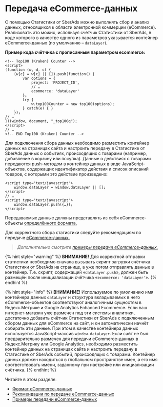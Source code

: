 # Передача eCommerce-данных

С помощью Статистики от SberAds можно выполнять сбор и анализ данных, относящихся к области электронной коммерции (eCommerce). Реализовать это можно, используя счётчик Статистики от SberAds, в коде которого в качестве одного из параметров указывается контейнер eCommerce-данных (по умолчанию – `dataLayer`).

**Пример кода счётчика с прописанным параметром ecommerce:**

```
<!-- Top100 (Kraken) Counter -->
<script>
(function (w, d, c) {
    (w[c] = w[c] || []).push(function() {
        var options = {
            project: 'PROJECT_ID',
            // …
            ecommerce: 'dataLayer'
        };
        try {
            w.top100Counter = new top100(options);
        } catch(e) { }
    });
// …
})(window, document, "_top100q");
</script>
// …
<!-- END Top100 (Kraken) Counter -->
```

Для подключения сбора данных необходимо разместить контейнер данных на страницах сайта и настроить передачу в Статистике от SberAds данных о событиях, происходящих с товарами (например, добавление в корзину или покупка). Данные о действиях с товарами передаются push-методом в контейнер данных в виде JavaScript-объектов, содержащих идентификатор действия и список описаний товаров, с которыми это действие произведено:

```
<script type="text/javascript">
    window.dataLayer = window.dataLayer || [];
</script>
// …
<script type="text/javascript">
    window.dataLayer.push({…});
</script>
```

Передаваемые данные должны представлять из себя eCommerce-объекты [определённого формата.](format-ecommerce-dannykh.md)

Для корректного сбора статистики следуйте рекомендациям по передаче [eCommerce-данных.](rekomendacii-po-peredache-ecommerce-dannykh.md)

> _Дополнительно смотрите_ [_примеры_ _передачи eCommerce-данных._](primery-peredachi-ecommerce-dannykh.md)

{% hint style="warning" %}
**ВНИМАНИЕ!** Для корректной отправки статистики необходимо сначала вызывать скрипт загрузки счётчика Статистики от SberAds на странице, а уже потом отправлять данные в контейнер. Т.е. скрипт, содержащий «`dataLayer.push`», должен быть размещён после инициализации счётчика «`ecommerce: 'dataLayer'`».
{% endhint %}

{% hint style="info" %}
**ВНИМАНИЕ!** Используемое по умолчанию имя контейнера данных `dataLayer` и структура вкладываемых в него eCommerce-объектов соответствуют аналогичным сущностям в Яндекс.Метрике и Google Analytics Enhanced Ecommerce. Если ваш интернет-магазин уже размечен под эти системы аналитики, достаточно добавить счётчик Статистики от SberAds с подключенным сбором данных для eCommerce на сайт, и он автоматически начнёт собирать эти данные. При этом в качестве контейнера данных используется JavaScript-массив `window.dataLayer`. Если сайт не был предварительно размечен для передачи eCommerce-данных в Яндекс.Метрику или Google Analytics, необходимо разместить контейнер данных на страницах сайта и настроить передачу в Статистике от SberAds событий, происходящих с товарами. Контейнер данных должен находиться в глобальном пространстве имен, а его имя соответствовать имени, заданному при настройке или инициализации счётчика.
{% endhint %}

Читайте в этом разделе:

* [Формат eCommerce-данных](format-ecommerce-dannykh.md)
* [Рекомендации по передаче eCommerce-данных](rekomendacii-po-peredache-ecommerce-dannykh.md)
* [Примеры передачи eCommerce-данных](primery-peredachi-ecommerce-dannykh.md)
